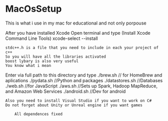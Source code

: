 # MacOsSetup
 This is what i use in my mac for educational and not only porpouse

After you have installed Xcode 
    Open terminal and type (Install Xcode Command Line Tools) 
        xcode-select --install
    
    stdc++.h is a file that you need to include in each your project of c++
    So you will have all the libraries activated
    boost lybary is also very useful
    You know what i mean
    
Enter via full path to this directory and type
    ./brew.sh                   // for  HomeBrew and aplications
    ./pydata.sh                 //Python and packages
    ./datastores.sh         //Databases
    ./web.sh                    //for JavaScript
    ./aws.sh                     //Sets up Spark, Hadoop MapReduce, and Amazon Web Services
    ./android.sh                //Dev for android
    
    Also you need to install Visual Studio if you want to work on C#
    Do not forget about Unity or Unreal engine if you want games 
        
        All dependences fixed
    
